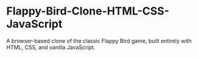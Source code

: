 # Flappy-Bird-Clone-HTML-CSS-JavaScript
A browser-based clone of the classic Flappy Bird game, built entirely with HTML, CSS, and vanilla JavaScript.

